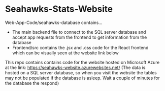 # Seahawks-Stats-Website

Web-App-Code/seahawks-database contains... 
- The main backend file to connect to the SQL server database and accept app requests from the frontend to get information from the database 
- Frontend/src contains the .jsx and .css code for the React frontend which can be visually seen at the website link below

This repo contains contains code for the website hosted on Microsoft Azure at the link: https://seahawks-website.azurewebsites.net/ (The data is hosted on a SQL server database, so when you visit the website the tables may not be populated if the database is asleep. Wait a couple of minutes for the database the respond)
